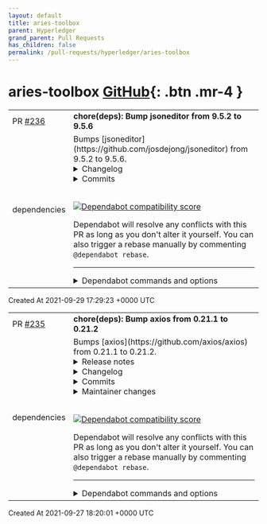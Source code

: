 ```yaml
---
layout: default
title: aries-toolbox
parent: Hyperledger
grand_parent: Pull Requests
has_children: false
permalink: /pull-requests/hyperledger/aries-toolbox
---
```


# aries-toolbox <span class="fs-3 right-align">[GitHub](https://github.com/hyperledger/aries-toolbox){: .btn .mr-4 }</span>


<div>
    <table>
        <tr>
            <td>
                PR <a href="https://github.com/hyperledger/aries-toolbox/pull/236" class=".btn">#236</a>
            </td>
            <td>
                <b>
                    chore(deps): Bump jsoneditor from 9.5.2 to 9.5.6
                </b>
            </td>
        </tr>
        <tr>
            <td>
                <span class="chip">dependencies</span>
            </td>
            <td>
                Bumps [jsoneditor](https://github.com/josdejong/jsoneditor) from 9.5.2 to 9.5.6.
<details>
<summary>Changelog</summary>
<p><em>Sourced from <a href="https://github.com/josdejong/jsoneditor/blob/develop/HISTORY.md">jsoneditor's changelog</a>.</em></p>
<blockquote>
<h2>2021-09-22, version 9.5.6</h2>
<ul>
<li>Fix inefficient regex to replace return characters.</li>
</ul>
<h2>2021-09-01, version 9.5.5</h2>
<ul>
<li>Fix <code>setMode</code> not throwing an exception anymore in case of a parse error
(regression since <code>9.5.4</code>).</li>
</ul>
<h2>2021-08-25, version 9.5.4</h2>
<ul>
<li>Use <code>noreferrer</code> for window.open, see <a href="https://github-redirect.dependabot.com/josdejong/jsoneditor/issues/1365">#1365</a>. Thanks <a href="https://github.com/rajitbanerjee"><code>@​rajitbanerjee</code></a>.</li>
<li>Fix <a href="https://github-redirect.dependabot.com/josdejong/jsoneditor/issues/1363">#1363</a>: parsing error contains html characters.</li>
<li>Fix opening the Transform or Sort modal in code mode with invalid JSON
contents not triggering the <code>onError</code> callback (see <a href="https://github-redirect.dependabot.com/josdejong/jsoneditor/issues/1364">#1364</a>).</li>
<li>Change the default behavior of error handling to open a basic alert instead
of logging the error in the console (see <a href="https://github-redirect.dependabot.com/josdejong/jsoneditor/issues/1364">#1364</a>).</li>
</ul>
<h2>2021-07-28, version 9.5.3</h2>
<ul>
<li>Fix <a href="https://github-redirect.dependabot.com/josdejong/jsoneditor/issues/1356">#1356</a>: background of tree mode is transparent instead of white.</li>
<li>Fix <a href="https://github-redirect.dependabot.com/josdejong/jsoneditor/issues/473">#473</a>: enum dropdown not working on referenced schemas and templates,
see <a href="https://github-redirect.dependabot.com/josdejong/jsoneditor/issues/1355">#1355</a>. Thanks <a href="https://github.com/mpccolorado"><code>@​mpccolorado</code></a>.</li>
</ul>
</blockquote>
</details>
<details>
<summary>Commits</summary>
<ul>
<li><a href="https://github.com/josdejong/jsoneditor/commit/d289517a114a7eccccd80881f40a2b8fd7e31827"><code>d289517</code></a> Publish v9.5.6, update devDependencies</li>
<li><a href="https://github.com/josdejong/jsoneditor/commit/6e64f937ef26eb5d894228693ff008f12f7386c6"><code>6e64f93</code></a> Add a SECURITY.md file</li>
<li><a href="https://github.com/josdejong/jsoneditor/commit/092e386cf49f2a1450625617da8e0137ed067c3e"><code>092e386</code></a> Fix inefficient regex to replace return characters</li>
<li><a href="https://github.com/josdejong/jsoneditor/commit/c33544bf7de6f4af05b58c4072e28bc786fb3f45"><code>c33544b</code></a> publish v9.5.5</li>
<li><a href="https://github.com/josdejong/jsoneditor/commit/f5b30462d9034dcd058c2241b6c1d2e4af8fce68"><code>f5b3046</code></a> Fix <code>setMode</code> not throwing an exception anymore in case of a parse error</li>
<li><a href="https://github.com/josdejong/jsoneditor/commit/f97e875d676b4fa0dc35721976296904b1356efb"><code>f97e875</code></a> Publish v9.5.4</li>
<li><a href="https://github.com/josdejong/jsoneditor/commit/b3b31f28d6b8b0d2e4c1c825acec194e3e8af343"><code>b3b31f2</code></a> Fix opening the Transform or Sort modal in code mode with invalid JSON conten...</li>
<li><a href="https://github.com/josdejong/jsoneditor/commit/cbb95ae97b32d0489e43870ed0e9e45d3e5f37bb"><code>cbb95ae</code></a> Change the default behavior of error handling to open a basic alert instead o...</li>
<li><a href="https://github.com/josdejong/jsoneditor/commit/883a0c9d4a806fa0291ac0fd4aa489eb655602eb"><code>883a0c9</code></a> Update history</li>
<li><a href="https://github.com/josdejong/jsoneditor/commit/5dbdfe4322008e6b849f2fd025ebdb70c7a1e177"><code>5dbdfe4</code></a> Fix <a href="https://github-redirect.dependabot.com/josdejong/jsoneditor/issues/1363">#1363</a>: parsing error contains html caharacters</li>
<li>Additional commits viewable in <a href="https://github.com/josdejong/jsoneditor/compare/v9.5.2...v9.5.6">compare view</a></li>
</ul>
</details>
<br />


[![Dependabot compatibility score](https://dependabot-badges.githubapp.com/badges/compatibility_score?dependency-name=jsoneditor&package-manager=npm_and_yarn&previous-version=9.5.2&new-version=9.5.6)](https://docs.github.com/en/github/managing-security-vulnerabilities/about-dependabot-security-updates#about-compatibility-scores)

Dependabot will resolve any conflicts with this PR as long as you don't alter it yourself. You can also trigger a rebase manually by commenting `@dependabot rebase`.

[//]: # (dependabot-automerge-start)
[//]: # (dependabot-automerge-end)

---

<details>
<summary>Dependabot commands and options</summary>
<br />

You can trigger Dependabot actions by commenting on this PR:
- `@dependabot rebase` will rebase this PR
- `@dependabot recreate` will recreate this PR, overwriting any edits that have been made to it
- `@dependabot merge` will merge this PR after your CI passes on it
- `@dependabot squash and merge` will squash and merge this PR after your CI passes on it
- `@dependabot cancel merge` will cancel a previously requested merge and block automerging
- `@dependabot reopen` will reopen this PR if it is closed
- `@dependabot close` will close this PR and stop Dependabot recreating it. You can achieve the same result by closing it manually
- `@dependabot ignore this major version` will close this PR and stop Dependabot creating any more for this major version (unless you reopen the PR or upgrade to it yourself)
- `@dependabot ignore this minor version` will close this PR and stop Dependabot creating any more for this minor version (unless you reopen the PR or upgrade to it yourself)
- `@dependabot ignore this dependency` will close this PR and stop Dependabot creating any more for this dependency (unless you reopen the PR or upgrade to it yourself)
- `@dependabot use these labels` will set the current labels as the default for future PRs for this repo and language
- `@dependabot use these reviewers` will set the current reviewers as the default for future PRs for this repo and language
- `@dependabot use these assignees` will set the current assignees as the default for future PRs for this repo and language
- `@dependabot use this milestone` will set the current milestone as the default for future PRs for this repo and language

You can disable automated security fix PRs for this repo from the [Security Alerts page](https://github.com/hyperledger/aries-toolbox/network/alerts).

</details>
            </td>
        </tr>
    </table>
    <div class="right-align">
        Created At 2021-09-29 17:29:23 +0000 UTC
    </div>
</div>

<div>
    <table>
        <tr>
            <td>
                PR <a href="https://github.com/hyperledger/aries-toolbox/pull/235" class=".btn">#235</a>
            </td>
            <td>
                <b>
                    chore(deps): Bump axios from 0.21.1 to 0.21.2
                </b>
            </td>
        </tr>
        <tr>
            <td>
                <span class="chip">dependencies</span>
            </td>
            <td>
                Bumps [axios](https://github.com/axios/axios) from 0.21.1 to 0.21.2.
<details>
<summary>Release notes</summary>
<p><em>Sourced from <a href="https://github.com/axios/axios/releases">axios's releases</a>.</em></p>
<blockquote>
<h2>v0.21.2</h2>
<h3>0.21.2 (September 4, 2021)</h3>
<p>Fixes and Functionality:</p>
<ul>
<li>Updating axios requests to be delayed by pre-emptive promise creation (<a href="https://github-redirect.dependabot.com/axios/axios/pull/2702">#2702</a>)</li>
<li>Adding &quot;synchronous&quot; and &quot;runWhen&quot; options to interceptors api (<a href="https://github-redirect.dependabot.com/axios/axios/pull/2702">#2702</a>)</li>
<li>Updating of transformResponse (<a href="https://github-redirect.dependabot.com/axios/axios/pull/3377">#3377</a>)</li>
<li>Adding ability to omit User-Agent header (<a href="https://github-redirect.dependabot.com/axios/axios/pull/3703">#3703</a>)</li>
<li>Adding multiple JSON improvements (<a href="https://github-redirect.dependabot.com/axios/axios/pull/3688">#3688</a>, <a href="https://github-redirect.dependabot.com/axios/axios/pull/3763">#3763</a>)</li>
<li>Fixing quadratic runtime and extra memory usage when setting a maxContentLength (<a href="https://github-redirect.dependabot.com/axios/axios/pull/3738">#3738</a>)</li>
<li>Adding parseInt to config.timeout (<a href="https://github-redirect.dependabot.com/axios/axios/pull/3781">#3781</a>)</li>
<li>Adding custom return type support to interceptor (<a href="https://github-redirect.dependabot.com/axios/axios/pull/3783">#3783</a>)</li>
<li>Adding security fix for ReDoS vulnerability (<a href="https://github-redirect.dependabot.com/axios/axios/pull/3980">#3980</a>)</li>
</ul>
<p>Internal and Tests:</p>
<ul>
<li>Updating build dev dependancies (<a href="https://github-redirect.dependabot.com/axios/axios/pull/3401">#3401</a>)</li>
<li>Fixing builds running on Travis CI (<a href="https://github-redirect.dependabot.com/axios/axios/pull/3538">#3538</a>)</li>
<li>Updating follow rediect version (<a href="https://github-redirect.dependabot.com/axios/axios/pull/3694">#3694</a>, <a href="https://github-redirect.dependabot.com/axios/axios/pull/3771">#3771</a>)</li>
<li>Updating karma sauce launcher to fix failing sauce tests (<a href="https://github-redirect.dependabot.com/axios/axios/pull/3712">#3712</a>, <a href="https://github-redirect.dependabot.com/axios/axios/pull/3717">#3717</a>)</li>
<li>Updating content-type header for application/json to not contain charset field, according do RFC 8259 (<a href="https://github-redirect.dependabot.com/axios/axios/pull/2154">#2154</a>)</li>
<li>Fixing tests by bumping karma-sauce-launcher version (<a href="https://github-redirect.dependabot.com/axios/axios/pull/3813">#3813</a>)</li>
<li>Changing testing process from Travis CI to GitHub Actions (<a href="https://github-redirect.dependabot.com/axios/axios/pull/3938">#3938</a>)</li>
</ul>
<p>Documentation:</p>
<ul>
<li>Updating documentation around the use of <code>AUTH_TOKEN</code> with multiple domain endpoints (<a href="https://github-redirect.dependabot.com/axios/axios/pull/3539">#3539</a>)</li>
<li>Remove duplication of item in changelog (<a href="https://github-redirect.dependabot.com/axios/axios/pull/3523">#3523</a>)</li>
<li>Fixing gramatical errors (<a href="https://github-redirect.dependabot.com/axios/axios/pull/2642">#2642</a>)</li>
<li>Fixing spelling error (<a href="https://github-redirect.dependabot.com/axios/axios/pull/3567">#3567</a>)</li>
<li>Moving gitpod metion (<a href="https://github-redirect.dependabot.com/axios/axios/pull/2637">#2637</a>)</li>
<li>Adding new axios documentation website link (<a href="https://github-redirect.dependabot.com/axios/axios/pull/3681">#3681</a>, <a href="https://github-redirect.dependabot.com/axios/axios/pull/3707">#3707</a>)</li>
<li>Updating documentation around dispatching requests (<a href="https://github-redirect.dependabot.com/axios/axios/pull/3772">#3772</a>)</li>
<li>Adding documentation for the type guard isAxiosError (<a href="https://github-redirect.dependabot.com/axios/axios/pull/3767">#3767</a>)</li>
<li>Adding explanation of cancel token (<a href="https://github-redirect.dependabot.com/axios/axios/pull/3803">#3803</a>)</li>
<li>Updating CI status badge (<a href="https://github-redirect.dependabot.com/axios/axios/pull/3953">#3953</a>)</li>
<li>Fixing errors with JSON documentation (<a href="https://github-redirect.dependabot.com/axios/axios/pull/3936">#3936</a>)</li>
<li>Fixing README typo under Request Config (<a href="https://github-redirect.dependabot.com/axios/axios/pull/3825">#3825</a>)</li>
<li>Adding axios-multi-api to the ecosystem file (<a href="https://github-redirect.dependabot.com/axios/axios/pull/3817">#3817</a>)</li>
<li>Adding SECURITY.md to properly disclose security vulnerabilities (<a href="https://github-redirect.dependabot.com/axios/axios/pull/3981">#3981</a>)</li>
</ul>
<p>Huge thanks to everyone who contributed to this release via code (authors listed below) or via reviews and triaging on GitHub:</p>
<ul>
<li><a href="https://github.com/SashaKoro">Sasha Korotkov</a></li>
<li><a href="https://github.com/timemachine3030">Daniel Lopretto</a></li>
<li><a href="https://github.com/MikeBishop">Mike Bishop</a></li>
<li><a href="https://github.com/DigitalBrainJS">Dmitriy Mozgovoy</a></li>
<li><a href="https://github.com/bimbiltu">Mark</a></li>
<li><a href="https://github.com/piiih">Philipe Gouveia Paixão</a></li>
</ul>
<!-- raw HTML omitted -->
</blockquote>
<p>... (truncated)</p>
</details>
<details>
<summary>Changelog</summary>
<p><em>Sourced from <a href="https://github.com/axios/axios/blob/master/CHANGELOG.md">axios's changelog</a>.</em></p>
<blockquote>
<h3>0.21.2 (September 4, 2021)</h3>
<p>Fixes and Functionality:</p>
<ul>
<li>Updating axios requests to be delayed by pre-emptive promise creation (<a href="https://github-redirect.dependabot.com/axios/axios/pull/2702">#2702</a>)</li>
<li>Adding &quot;synchronous&quot; and &quot;runWhen&quot; options to interceptors api (<a href="https://github-redirect.dependabot.com/axios/axios/pull/2702">#2702</a>)</li>
<li>Updating of transformResponse (<a href="https://github-redirect.dependabot.com/axios/axios/pull/3377">#3377</a>)</li>
<li>Adding ability to omit User-Agent header (<a href="https://github-redirect.dependabot.com/axios/axios/pull/3703">#3703</a>)</li>
<li>Adding multiple JSON improvements (<a href="https://github-redirect.dependabot.com/axios/axios/pull/3688">#3688</a>, <a href="https://github-redirect.dependabot.com/axios/axios/pull/3763">#3763</a>)</li>
<li>Fixing quadratic runtime and extra memory usage when setting a maxContentLength (<a href="https://github-redirect.dependabot.com/axios/axios/pull/3738">#3738</a>)</li>
<li>Adding parseInt to config.timeout (<a href="https://github-redirect.dependabot.com/axios/axios/pull/3781">#3781</a>)</li>
<li>Adding custom return type support to interceptor (<a href="https://github-redirect.dependabot.com/axios/axios/pull/3783">#3783</a>)</li>
<li>Adding security fix for ReDoS vulnerability (<a href="https://github-redirect.dependabot.com/axios/axios/pull/3980">#3980</a>)</li>
</ul>
<p>Internal and Tests:</p>
<ul>
<li>Updating build dev dependancies (<a href="https://github-redirect.dependabot.com/axios/axios/pull/3401">#3401</a>)</li>
<li>Fixing builds running on Travis CI (<a href="https://github-redirect.dependabot.com/axios/axios/pull/3538">#3538</a>)</li>
<li>Updating follow rediect version (<a href="https://github-redirect.dependabot.com/axios/axios/pull/3694">#3694</a>, <a href="https://github-redirect.dependabot.com/axios/axios/pull/3771">#3771</a>)</li>
<li>Updating karma sauce launcher to fix failing sauce tests (<a href="https://github-redirect.dependabot.com/axios/axios/pull/3712">#3712</a>, <a href="https://github-redirect.dependabot.com/axios/axios/pull/3717">#3717</a>)</li>
<li>Updating content-type header for application/json to not contain charset field, according do RFC 8259 (<a href="https://github-redirect.dependabot.com/axios/axios/pull/2154">#2154</a>)</li>
<li>Fixing tests by bumping karma-sauce-launcher version (<a href="https://github-redirect.dependabot.com/axios/axios/pull/3813">#3813</a>)</li>
<li>Changing testing process from Travis CI to GitHub Actions (<a href="https://github-redirect.dependabot.com/axios/axios/pull/3938">#3938</a>)</li>
</ul>
<p>Documentation:</p>
<ul>
<li>Updating documentation around the use of <code>AUTH_TOKEN</code> with multiple domain endpoints (<a href="https://github-redirect.dependabot.com/axios/axios/pull/3539">#3539</a>)</li>
<li>Remove duplication of item in changelog (<a href="https://github-redirect.dependabot.com/axios/axios/pull/3523">#3523</a>)</li>
<li>Fixing gramatical errors (<a href="https://github-redirect.dependabot.com/axios/axios/pull/2642">#2642</a>)</li>
<li>Fixing spelling error (<a href="https://github-redirect.dependabot.com/axios/axios/pull/3567">#3567</a>)</li>
<li>Moving gitpod metion (<a href="https://github-redirect.dependabot.com/axios/axios/pull/2637">#2637</a>)</li>
<li>Adding new axios documentation website link (<a href="https://github-redirect.dependabot.com/axios/axios/pull/3681">#3681</a>, <a href="https://github-redirect.dependabot.com/axios/axios/pull/3707">#3707</a>)</li>
<li>Updating documentation around dispatching requests (<a href="https://github-redirect.dependabot.com/axios/axios/pull/3772">#3772</a>)</li>
<li>Adding documentation for the type guard isAxiosError (<a href="https://github-redirect.dependabot.com/axios/axios/pull/3767">#3767</a>)</li>
<li>Adding explanation of cancel token (<a href="https://github-redirect.dependabot.com/axios/axios/pull/3803">#3803</a>)</li>
<li>Updating CI status badge (<a href="https://github-redirect.dependabot.com/axios/axios/pull/3953">#3953</a>)</li>
<li>Fixing errors with JSON documentation (<a href="https://github-redirect.dependabot.com/axios/axios/pull/3936">#3936</a>)</li>
<li>Fixing README typo under Request Config (<a href="https://github-redirect.dependabot.com/axios/axios/pull/3825">#3825</a>)</li>
<li>Adding axios-multi-api to the ecosystem file (<a href="https://github-redirect.dependabot.com/axios/axios/pull/3817">#3817</a>)</li>
<li>Adding SECURITY.md to properly disclose security vulnerabilities (<a href="https://github-redirect.dependabot.com/axios/axios/pull/3981">#3981</a>)</li>
</ul>
<p>Huge thanks to everyone who contributed to this release via code (authors listed below) or via reviews and triaging on GitHub:</p>
<ul>
<li><a href="https://github.com/axios/axios/blob/master/mailto:jasonsaayman@gmail.com">Jay</a></li>
<li><a href="https://github.com/SashaKoro">Sasha Korotkov</a></li>
<li><a href="https://github.com/timemachine3030">Daniel Lopretto</a></li>
<li><a href="https://github.com/MikeBishop">Mike Bishop</a></li>
<li><a href="https://github.com/DigitalBrainJS">Dmitriy Mozgovoy</a></li>
<li><a href="https://github.com/bimbiltu">Mark</a></li>
<li><a href="https://github.com/piiih">Philipe Gouveia Paixão</a></li>
</ul>
<!-- raw HTML omitted -->
</blockquote>
<p>... (truncated)</p>
</details>
<details>
<summary>Commits</summary>
<ul>
<li><a href="https://github.com/axios/axios/commit/c0c87610911e1edebc923d0e932fea28cdfddae3"><code>c0c8761</code></a> [Updating] changelog to include links to issues and contributors</li>
<li><a href="https://github.com/axios/axios/commit/619bb465da374bc152f58280bb64c4aae8b78d4c"><code>619bb46</code></a> [Releasing] v0.21.2</li>
<li><a href="https://github.com/axios/axios/commit/82c94555917834770bd1389fc0b4cd9ba35ec3fe"><code>82c9455</code></a> Create SECURITY.md (<a href="https://github-redirect.dependabot.com/axios/axios/issues/3981">#3981</a>)</li>
<li><a href="https://github.com/axios/axios/commit/5b457116e31db0e88fede6c428e969e87f290929"><code>5b45711</code></a> Security fix for ReDoS (<a href="https://github-redirect.dependabot.com/axios/axios/issues/3980">#3980</a>)</li>
<li><a href="https://github.com/axios/axios/commit/5bc9ea24dda14e74def0b8ae9cdb3fa1a0c77773"><code>5bc9ea2</code></a> Update ECOSYSTEM.md (<a href="https://github-redirect.dependabot.com/axios/axios/issues/3817">#3817</a>)</li>
<li><a href="https://github.com/axios/axios/commit/e72813a385c32e4c3eeaeb4fcc4437dd124bbbcf"><code>e72813a</code></a> Fixing README.md  (<a href="https://github-redirect.dependabot.com/axios/axios/issues/3818">#3818</a>)</li>
<li><a href="https://github.com/axios/axios/commit/e10a0270e988a641ba0f01509c4c3ba657afe5a5"><code>e10a027</code></a> Fix README typo under Request Config (<a href="https://github-redirect.dependabot.com/axios/axios/issues/3825">#3825</a>)</li>
<li><a href="https://github.com/axios/axios/commit/e091491127893a476b0223ab72f788c3b30fc082"><code>e091491</code></a> Update README.md (<a href="https://github-redirect.dependabot.com/axios/axios/issues/3936">#3936</a>)</li>
<li><a href="https://github.com/axios/axios/commit/b42fbad57b093bb7214991161c5355bd46b864d0"><code>b42fbad</code></a> Removed un-needed bracket</li>
<li><a href="https://github.com/axios/axios/commit/520c8dccdef92cccbe51ea7cd96ad464c6401914"><code>520c8dc</code></a> Updating CI status badge (<a href="https://github-redirect.dependabot.com/axios/axios/issues/3953">#3953</a>)</li>
<li>Additional commits viewable in <a href="https://github.com/axios/axios/compare/v0.21.1...v0.21.2">compare view</a></li>
</ul>
</details>
<details>
<summary>Maintainer changes</summary>
<p>This version was pushed to npm by <a href="https://www.npmjs.com/~jasonsaayman">jasonsaayman</a>, a new releaser for axios since your current version.</p>
</details>
<br />


[![Dependabot compatibility score](https://dependabot-badges.githubapp.com/badges/compatibility_score?dependency-name=axios&package-manager=npm_and_yarn&previous-version=0.21.1&new-version=0.21.2)](https://docs.github.com/en/github/managing-security-vulnerabilities/about-dependabot-security-updates#about-compatibility-scores)

Dependabot will resolve any conflicts with this PR as long as you don't alter it yourself. You can also trigger a rebase manually by commenting `@dependabot rebase`.

[//]: # (dependabot-automerge-start)
[//]: # (dependabot-automerge-end)

---

<details>
<summary>Dependabot commands and options</summary>
<br />

You can trigger Dependabot actions by commenting on this PR:
- `@dependabot rebase` will rebase this PR
- `@dependabot recreate` will recreate this PR, overwriting any edits that have been made to it
- `@dependabot merge` will merge this PR after your CI passes on it
- `@dependabot squash and merge` will squash and merge this PR after your CI passes on it
- `@dependabot cancel merge` will cancel a previously requested merge and block automerging
- `@dependabot reopen` will reopen this PR if it is closed
- `@dependabot close` will close this PR and stop Dependabot recreating it. You can achieve the same result by closing it manually
- `@dependabot ignore this major version` will close this PR and stop Dependabot creating any more for this major version (unless you reopen the PR or upgrade to it yourself)
- `@dependabot ignore this minor version` will close this PR and stop Dependabot creating any more for this minor version (unless you reopen the PR or upgrade to it yourself)
- `@dependabot ignore this dependency` will close this PR and stop Dependabot creating any more for this dependency (unless you reopen the PR or upgrade to it yourself)
- `@dependabot use these labels` will set the current labels as the default for future PRs for this repo and language
- `@dependabot use these reviewers` will set the current reviewers as the default for future PRs for this repo and language
- `@dependabot use these assignees` will set the current assignees as the default for future PRs for this repo and language
- `@dependabot use this milestone` will set the current milestone as the default for future PRs for this repo and language

You can disable automated security fix PRs for this repo from the [Security Alerts page](https://github.com/hyperledger/aries-toolbox/network/alerts).

</details>
            </td>
        </tr>
    </table>
    <div class="right-align">
        Created At 2021-09-27 18:20:01 +0000 UTC
    </div>
</div>

